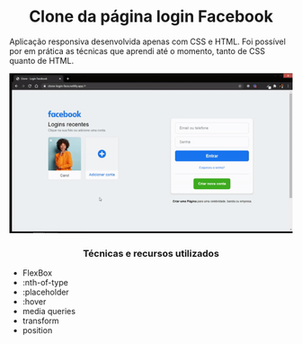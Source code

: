 <h1 align="center">Clone da página login Facebook</h1>

<p>
  Aplicação responsiva desenvolvida apenas com CSS e HTML. Foi possível por em prática as técnicas
  que aprendi até o momento, tanto de CSS quanto de HTML.
</p>

<p align="center">
  <img src="https://github.com/SilvioDiasJr/login-clone-face/blob/main/projeto-finalizado.gif" alt="imagem do projeto" width="600px"/>
</p>


<h3 align="center">Técnicas e recursos utilizados</h3>

<ul>
  <li>FlexBox</li>
  <li>:nth-of-type</li>
  <li>:placeholder</li>
  <li>:hover</li>
  <li>media queries</li>
  <li>transform</li>
  <li>position</li>
</ul>